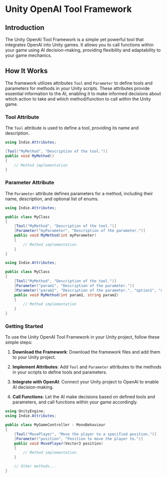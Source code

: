 # Unity OpenAI Tool Framework

## Introduction

The Unity OpenAI Tool Framework is a simple yet powerful tool that integrates OpenAI into Unity games. It allows you to call functions within your game using AI decision-making, providing flexibility and adaptability to your game mechanics.

## How It Works

The framework utilizes attributes `Tool` and `Parameter` to define tools and parameters for methods in your Unity scripts. These attributes provide essential information to the AI, enabling it to make informed decisions about which action to take and which method/function to call within the Unity game.

### Tool Attribute

The `Tool` attribute is used to define a tool, providing its name and description.

```csharp
using Indie.Attributes;

[Tool("MyMethod", "Description of the tool.")]
public void MyMethod()
{
    // Method implementation
}
```

### Parameter Attribute

The `Parameter` attribute defines parameters for a method, including their name, description, and optional list of enums.

```csharp
using Indie.Attributes;

public class MyClass
{
    [Tool("MyMethod", "Description of the tool.")]
    [Parameter("myParameter", "Description of the parameter.")]
    public void MyMethod(int myParameter)
    {
        // Method implementation
    }
}
```

```csharp
using Indie.Attributes;

public class MyClass
{
    [Tool("MyMethod", "Description of the tool.")]
    [Parameter("param1", "Description of the parameter.")]
    [Parameter("param2", "Description of the parameter.", "option1", "option2", "option3")]
    public void MyMethod(int param1, string param2)
    {
        // Method implementation
    }
}
```

### Getting Started

To use the Unity OpenAI Tool Framework in your Unity project, follow these simple steps:

1.  **Download the Framework**: Download the framework files and add them to your Unity project.
    
2.  **Implement Attributes**: Add `Tool` and `Parameter` attributes to the methods in your scripts to define tools and parameters.
    
3.  **Integrate with OpenAI**: Connect your Unity project to OpenAI to enable AI decision-making.
    
4.  **Call Functions**: Let the AI make decisions based on defined tools and parameters, and call functions within your game accordingly.


```csharp
using UnityEngine;
using Indie.Attributes;

public class MyGameController : MonoBehaviour
{
    [Tool("MovePlayer", "Move the player to a specified position.")]
    [Parameter("position", "Position to move the player to.")] 
    public void MovePlayer(Vector3 position)
    {
        // Method implementation
    }

    // Other methods...
}
```


